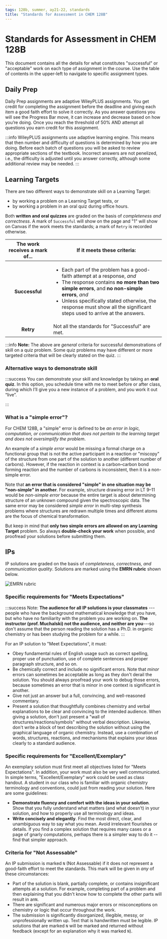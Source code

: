 ```yaml
---
tags: 128b, summer, ay21-22, standards
title: "Standards for Assessment in CHEM 128B"
---
```


# Standards for Assessment in CHEM 128B

This document contains all the details for what constitutes "successful" or "acceptable" work on each type of assignment in the course. Use the table of contents in the upper-left to navigate to specific assignment types. 

## Daily Prep

Daily Prep assignments are adaptive WileyPLUS assignments. You get credit for completing the assignment before the deadline and giving each item a good faith effort to solve it correctly. As you answer questions you will see the Progress Bar move, it can increase and decrease based on how you’re doing. Once you reach the threshold of 50% AND attempt all questions you earn credit for this assignment.  

:::info
WileyPLUS assignments use adaptive learning engine. This means that then number and difficulty of questions is determined by how you are doing. Before each batch of questions you will be asked to review appropriate sections of the textbook. Incorrect answers are not penelized, i.e., the difficulty is adjusted until you answer correctly, although some additional review may be needed. 
:::

## Learning Targets

There are two different ways to demonstrate skill on a Learning Target: 

- by working a problem on a Learning Target tests, or
- by working a problem in an oral quiz during office hours.

Both **written and oral quizzes** are graded on the basis of *completeness and correctness*. A mark of `Successful` will show on the page and "1" will show on Canvas if the work meets the standards; a mark of `Retry` is recorded otherwise. 

| The work receives a mark of... | If it meets these criteria: | 
| :----: | ---- | 
| **Successful** | <ul><li>Each part of the problem has a good-faith attempt at a response, *and*</li><li>The response contains **no more than two simple errors**, and **no non-simple errors**, *and*</li><li>Unless specifically stated otherwise, the response must show all the significant steps used to arrive at the answers.</li></ul>
| **Retry** | Not all the standards for "Successful" are met. | 

:::info
**Note:** The above are *general* criteria for successful demonstrations of skill on a quiz problem. Some quiz problems may have different or more targeted criteria that will be clearly stated on the quiz. 
:::

### Alternative ways to demonstrate skill

:::success
You can demonstrate your skill and knowledge by taking an **oral quiz**. In this option, you schedule time with me to meet before or after class, during which I’ll give you a new instance of a problem, and you work it out “live”.

:::

### What is a "simple error"?

For CHEM 128B, a "simple" error is defined to be *an error in logic, computation, or communication that does not pertain to the learning target and does not oversimplify the problem*.

An example of a *simple error* would be missing a formal charge on a functional group that is not the active participant in a reaction or "miscopy" of the structure from one part of the solution to another (different number of carbons). However, if the reaction in context is a carbon–carbon bond forming reaction and the number of carbons is inconsistent, then it is a non-simple error.  

Note that **an error that is considered "simple" in one situation may be "non-simple" in another**. For example,  structure drawing error in LT 9–11 would be _non-simple error_ because the entire target is about determining structure of an unknown compound given the spectroscopic data. The same error may be considered _simple error_ in multi-step synthesis problems where structures are redrawn multiple times and different atoms are the focus of chemical transformation. 

But keep in mind that **only two simple errors are allowed on any Learning Target** problem. So always **double-check your work** when possible, and proofread your solutions before submitting them.  

## IPs

IP solutions are graded on the basis of *completeness, correctness, and communication quality*. Solutions are marked using the **EMRN rubric** shown below. 

![EMRN rubric](http://rtalbert.org/content/images/2022/04/EMRN-rubric-2020.png)

### Specific requirements for "Meets Expectations"

:::success
Note: **The audience for all IP solutions is your classmates** --- people who have the background mathematical knowledge that you have, but who have no familiarity with the problem you are working on. **The instructor (prof. Muchalski) not the audience, and neither are you**---so don't assume that the person reading the solution has a Ph.D. in organic chemistry or has been studying the problem for a while. 
::: 

For an IP solution to "Meet Expectations", it must: 

- Obey fundamental rules of English usage such as correct spelling, proper use of punctuation, use of complete sentences and proper paragraph structure, and so on. 
- Be chemically correct and include no significant errors. Note that *minor* errors can sometimes be acceptable as long as they don't derail the solution. You should always proofread your work to debug those errors, because sometimes an error that is minor in one context is significant in another. 
- Give not just an answer but a full, convincing, and well-reasoned commentary. 
- Present a solution that thoughtfully combines chemistry and verbal explanations to be clear and convincing to the intended audience. When giving a solution, don't just present a "wall of structures/reactions/symbols" without verbal description. Likewise, don't write a block of text describing the solution without using the graphical language of organic chemistry. Instead, use a combination of words, structures, reactions, and mechanisms that explains your ideas clearly to a standard audience. 

### Specific requirements for "Excellent/Exemplary"

An exemplary solution must first meet all objectives listed for "Meets Expectations". In addition, your work must also be very well communicated. In simple terms, "Excellent/Exemplary" work could be used as class handout. A student in our class who is familiar with organic chemistry terminology and conventions, could just from reading your solution. Here are some guidelines:

* **Demonstrate fluency and comfort with the ideas in your solution**. Show that you fully understand what matters (and what doesn’t) in your solution, and how to properly use all terminology and ideas.
* **Write concisely and elegantly**. Find the most direct, clear, and unambiguous way to say what you mean. Avoid irrelevant flourishes or details. If you find a complex solution that requires many cases or a page of gnarly computations, perhaps there is a simpler way to do it -- find that simpler approach.

### Criteria for "Not Assessable"

An IP submission is marked `N` (Not Assessable) if it does not represent a good-faith effort to meet the standards. This mark will be given in *any* of these circumstances: 

- Part of the solution is blank, partially complete, or contains insignificant attempts at a solution. For example, completing part of a problem and then explaining that you didn't know how to complete the other parts will result in an`N`.  
- There are significant and numerous major errors or misconceptions on chemistry or logic that occur throughout the work.
- The submission is significantly disorganized, illegible, messy, or unprofessionally written up. Text that is handwritten must be legible. IP solutions that are marked `N` will be marked and returned without feedback (except for an explanation why it was marked `N`). 

